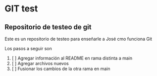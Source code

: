 # GIT test
## Repositorio de testeo de git
Este es un repositorio de testeo para enseñarle a José cmo funciona Git

Los pasos a seguir son

1. [ ] Agregar información al README en rama distinta a main
2. [ ] Agregar archivos nuevos
3. [ ] Fusionar los cambios de la otra rama en main

